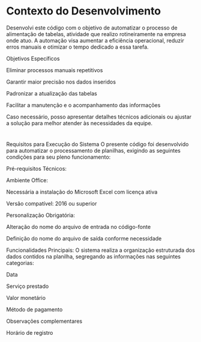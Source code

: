 # Contexto do Desenvolvimento
  Desenvolvi este código com o objetivo de automatizar o processo de alimentação de tabelas, atividade que realizo rotineiramente na empresa onde atuo. A automação visa aumentar a eficiência operacional, reduzir erros manuais e otimizar o tempo dedicado a essa tarefa.

Objetivos Específicos

Eliminar processos manuais repetitivos

Garantir maior precisão nos dados inseridos

Padronizar a atualização das tabelas

Facilitar a manutenção e o acompanhamento das informações

Caso necessário, posso apresentar detalhes técnicos adicionais ou ajustar a solução para melhor atender às necessidades da equipe.

#
Requisitos para Execução do Sistema
O presente código foi desenvolvido para automatizar o processamento de planilhas, exigindo as seguintes condições para seu pleno funcionamento:

Pré-requisitos Técnicos:

Ambiente Office:

Necessária a instalação do Microsoft Excel com licença ativa

Versão compatível: 2016 ou superior

Personalização Obrigatória:

Alteração do nome do arquivo de entrada no código-fonte

Definição do nome do arquivo de saída conforme necessidade

Funcionalidades Principais:
O sistema realiza a organização estruturada dos dados contidos na planilha, segregando as informações nas seguintes categorias:

Data

Serviço prestado

Valor monetário

Método de pagamento

Observações complementares

Horário de registro

